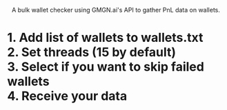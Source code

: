 <p align="center">
	A bulk wallet checker using GMGN.ai's API to gather PnL data on wallets.</br>
</p>
<h1>
1. Add list of wallets to wallets.txt <br>
2. Set threads (15 by default)<br>
3. Select if you want to skip failed wallets<br>
4. Receive your data<br>
</h1>

